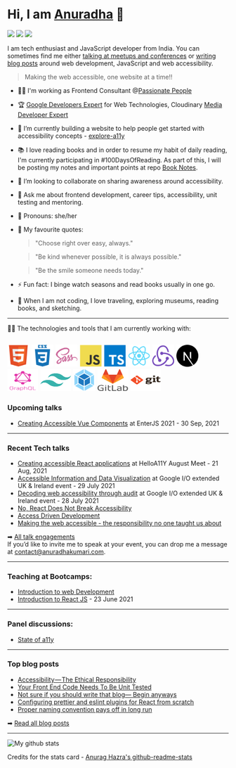 # Hi, I am [Anuradha](https://anuradhakumari.com/) 👋

[<img height="30" src="https://img.shields.io/badge/twitter-%231DA1F2.svg?&style=for-the-badge&logo=twitter&logoColor=white" />][Twitter] 
[<img height="30" src="https://img.shields.io/badge/linkedin-blue.svg?&style=for-the-badge&logo=linkedin&logoColor=white" />][LinkedIn]
[<img height="30" src = "https://img.shields.io/badge/Youtube-%23E4405F.svg?&style=for-the-badge&logo=Youtube&logoColor=white">][Youtube]


I am tech enthusiast and JavaScript developer from India. You can sometimes find me either [talking at meetups and conferences](https://anuradhakumari.com/talks/) or [writing blog posts](https://www.anuradhakumari.com/blog) around web development, JavaScript and web accessibility.

> Making the web accessible, one website at a time!!

- 👩‍💻 I'm working as Frontend Consultant @[Passionate People](https://passionatepeople.io/)
- 🏆 [Google Developers Expert](https://developers.google.com/community/experts/directory/profile/profile-anuradha-kumari) for Web Technologies, Cloudinary [Media Developer Expert](https://cloudinary.com/mde)
- 🔭 I’m currently building a website to help people get started with accessibility concepts - [explore-a11y](https://explore-a11y.netlify.app/)
- 📚 I love reading books and in order to resume my habit of daily reading, I'm currently participating in #100DaysOfReading. As part of this, I will be posting my notes and important points at repo [Book Notes](https://github.com/anuk79/BookNotes). 
- 🤝 I’m looking to collaborate on sharing awareness around accessibility.
- 💬 Ask me about frontend development, career tips, accessibility, unit testing and mentoring.
- 👸 Pronouns: she/her
- 💬 My favourite quotes: 
    > "Choose right over easy, always."

    > "Be kind whenever possible, it is always possible."

    > "Be the smile someone needs today." 
- ⚡ Fun fact: I binge watch seasons and read books usually in one go. 
- 💖 When I am not coding, I love traveling, exploring museums, reading books, and sketching. 

---

👩‍💻 The technologies and tools that I am currently working with:

<img src="https://github.com/devicons/devicon/blob/master/icons/html5/html5-original.svg" alt="HTML5" title="HTML5" width="50" height="50"/> <img src="https://github.com/devicons/devicon/blob/master/icons/css3/css3-plain-wordmark.svg" alt="CSS3" title="CSS3" width="50" height="50"/> <img src="https://github.com/devicons/devicon/blob/master/icons/sass/sass-original.svg" alt="SASS" title="SASS" width="50" height="50"/> <img src="https://github.com/devicons/devicon/blob/master/icons/javascript/javascript-original.svg" alt="JavaScript" title="JavaScript" width="50" height="50"/> <img src="https://github.com/devicons/devicon/blob/master/icons/typescript/typescript-original.svg" alt="TypeScript" title="TypeScript" width="50" height="50"/> <img src="https://github.com/devicons/devicon/blob/master/icons/react/react-original.svg" alt="React" title="React" width="50" height="50"/> <img src="https://github.com/devicons/devicon/blob/master/icons/redux/redux-original.svg" alt="Redux" title="Redux" width="50" height="50"/> <img src="https://github.com/devicons/devicon/blob/master/icons/nextjs/nextjs-original.svg" alt="NextJS" title="NextJS" width="50" height="50"/>
<img src="https://github.com/devicons/devicon/blob/master/icons/graphql/graphql-plain-wordmark.svg" alt="GraphQL" title="GraphQL" width="70" height="50"/>
<img src="https://github.com/devicons/devicon/blob/master/icons/tailwindcss/tailwindcss-plain.svg" alt="Tailwind Css" title="TailwindCss" width="70" height="50"/>
<img src="https://github.com/devicons/devicon/blob/master/icons/webpack/webpack-original.svg" alt="Webpack" title="Webpack" width="50" height="50"/>
<img src="https://github.com/devicons/devicon/blob/master/icons/gitlab/gitlab-original-wordmark.svg" alt="GitLab" title="GitLab" width="70" height="50"/>
<img src="https://github.com/devicons/devicon/blob/master/icons/git/git-original-wordmark.svg" alt="Git" title="Git" width="70" height="50"/>
---
### Upcoming talks
- [Creating Accessible Vue Components](https://enterjs.de/programm.php) at EnterJS 2021 - 30 Sep, 2021

---
### Recent Tech talks
- [Creating accessible React applications](https://hasgeek.com/helloa11y/helloa11y-august-meet-2021/) at HelloA11Y August Meet - 21 Aug, 2021
- [Accessible Information and Data Visualization](https://twitter.com/DevParty_/status/1415823210684297216) at Google I/O extended UK & Ireland event - 29 July 2021
- [Decoding web accessibility through audit](https://twitter.com/DevParty_/status/1418269092335734790) at Google I/O extended UK & Ireland event - 28 July 2021
- [No, React Does Not Break Accessibility](https://www.meetup.com/Nebraska-Digital-Accessibility-Meetup/events/276128559/)
- [Access Driven Development](https://frontenddeveloperlove.com/)
- [Making the web accessible - the responsibility no one taught us about](https://www.utahgeekevents.com/)

➡ [All talk engagements](https://www.anuradhakumari.com/talks)
<br />
If you’d like to invite me to speak at your event, you can drop me a message at <a href="mailto:contact@anuradhakumari.com">contact@anuradhakumari.com</a>.

---

### Teaching at Bootcamps:
- [Introduction to web Development](https://www.bvmcs21.tech/)
- [Introduction to React JS](https://skillenza.com/challenge/webdevbootcamp) - 23 June 2021

---
### Panel discussions:
- [State of a11y](https://www.youtube.com/watch?v=0oVA71-hVeU)

---

### Top blog posts

<!-- BLOG-POST-LIST:START -->
- [Accessibility — The Ethical Responsibility](https://anu.hashnode.dev/accessibility-the-ethical-responsibility)
- [Your Front End Code Needs To Be Unit Tested](https://javascript.plainenglish.io/your-front-end-code-needs-to-be-unit-tested-f998b016c448)
- [Not sure if you should write that blog— Begin anyways](https://anuradhak.medium.com/not-sure-if-you-should-write-that-blog-begin-anyways-d35aac370b64)
- [Configuring prettier and eslint plugins for React from scratch](https://anu.hashnode.dev/configuring-prettier-and-eslint-plugins-for-react-from-scratch)
- [Proper naming convention pays off in long run](https://anuk79.netlify.app/programming/2019/08/14/proper-namin-convention-pays-off-in-long-run/)
<!-- BLOG-POST-LIST:END -->

➡ [Read all blog posts](https://www.anuradhakumari.com/blog)

<!--
![Twitter URL](https://img.shields.io/twitter/url?label=connect%20on%20twitter&style=social&url=https%3A%2F%2Ftwitter.com%2Fmiracle_404)
![YouTube Channel Subscribers](https://img.shields.io/youtube/channel/subscribers/UCzv8q9-tSIQuTDzgB1BgXMQ?label=Youtube%20channel&style=social)
-->
---

![My github stats](https://github-readme-stats.vercel.app/api?username=anuk79&show_icons=true&include_all_commits=true&theme=radical)

Credits for the stats card - [Anurag Hazra's github-readme-stats](https://github.com/anuraghazra/github-readme-stats)


[twitter]: https://twitter.com/miracle_404
[linkedin]: https://www.linkedin.com/in/anuradha15/
[youtube]: https://youtube.com/channel/UCzv8q9-tSIQuTDzgB1BgXMQ
[bmc]: https://www.buymeacoffee.com/anuradhak


